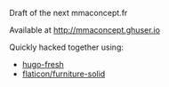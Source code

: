 Draft of the next mmaconcept.fr

Available at http://mmaconcept.ghuser.io

Quickly hacked together using:

* [hugo-fresh](https://themes.gohugo.io/hugo-fresh/)
* [flaticon/furniture-solid](https://www.flaticon.com/packs/furniture-solid)
